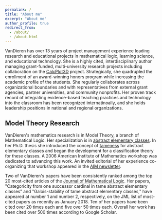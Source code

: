 ```yaml
---
permalink: /
title: "About me"
excerpt: "About me"
author_profile: true
redirect_from: 
  - /about/
  - /about.html
---
```

VanDieren has over 13 years of project management experience leading research and educational projects in mathematical logic, learning science, and educational technology. She is a highly cited, interdisciplinary author managing grant-funded, multi-university research projects including collaboration on the [CalcPlot3D](https://c3d.libretexts.org/CalcPlot3D/index.html) project. Strategically, she quadrupled the enrollment of an award-winning honors program while increasing the academic profile of the students. She regularly collaborates across organizational boundaries and with representatives from external grant agencies, partner universities, and community nonprofits. Her proven track record of integrating evidence-based teaching practices and technology into the classroom has been recognized internatinoally, and she holds leadership positions in national and regional organizations. 

Model Theory Research
---
VanDieren's mathematics research is in Model Theory, a branch of Mathematical Logic.  Her specialization is in [abstract elementary classes](https://en.wikipedia.org/wiki/Abstract_elementary_class).  In her Ph.D. thesis she introduced the concept of [tameness](https://en.wikipedia.org/wiki/Tame_abstract_elementary_class) for abstract elementary classes and began the development for a classification theory for these classes.  A 2006 American Institute of Mathematics workshop was dedicated to advancing this work.  An invited editorial of her experience co-organizing that workshop appeared in the [AIM newsletter](https://aimath.org/wp-content/uploads/newsletter2006.pdf).

Two of VanDieren's papers have been consistently ranked among the top 20 most-cited articles of the [Journal of Mathematical Logic](https://www.worldscientific.com/worldscinet/jml).  Her papers, "Categoricity from one successor cardinal in tame abstract elementary classes" and "Galois-stability of tame abstract elementary classes," have appeared at number 1 and number 2, respectively, on the JML list of most-cited papers as recently as January 2018.  Ten of her papers have been cited over 20 times each and five over 50 times each.  Overall her work has been cited over 500 times according to Google Scholar.